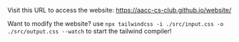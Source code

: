 Visit this URL to access the website: https://aacc-cs-club.github.io/website/

Want to modify the website? use ```npx tailwindcss -i ./src/input.css -o ./src/output.css --watch``` to start the tailwind compiler!

